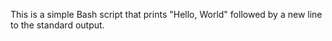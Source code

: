 This is a simple Bash script that prints "Hello, World" followed by a new line to the standard output.
